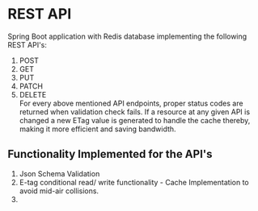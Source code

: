 # REST API 

Spring Boot application with Redis database implementing the following REST API's:
  1. POST
  2. GET
  3. PUT
  4. PATCH
  5. DELETE<br/>For every above mentioned API endpoints, proper status codes are returned when validation check fails.
If a resource at any given API is changed a new ETag value is generated to handle the cache thereby, making it more efficient and saving bandwidth.

## Functionality Implemented for the API's

1. Json Schema Validation
2. E-tag conditional read/ write functionality - Cache Implementation to avoid mid-air collisions.
3.  

